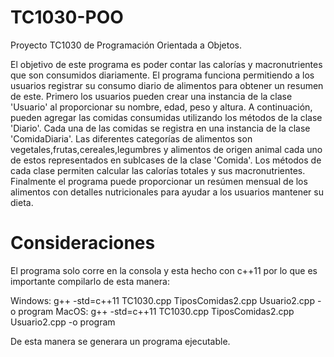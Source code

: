 # TC1030-POO
Proyecto TC1030 de Programación Orientada a Objetos.

El objetivo de este programa es poder contar las calorías y macronutrientes que son consumidos diariamente.
El programa funciona permitiendo a los usuarios registrar su consumo diario de alimentos para obtener un resumen de este. Primero los usuarios pueden crear una instancia de la clase 'Usuario' al proporcionar su nombre, edad, peso y altura. A continuación, pueden agregar las comidas consumidas utilizando los métodos de la clase 'Diario'. Cada una de las comidas se registra en una instancia de la clase 'ComidaDiaria'. Las diferentes categorías de alimentos son vegetales,frutas,cereales,legumbres y alimentos de origen animal cada uno de estos representados en sublcases de la clase 'Comida'. Los métodos de cada clase permiten calcular las calorías totales y sus macronutrientes. Finalmente el programa puede proporcionar un resúmen mensual de los alimentos con detalles nutricionales para ayudar a los usuarios mantener su dieta.

# Consideraciones

El programa solo corre en la consola y esta hecho con c++11 por lo que es importante compilarlo de esta manera:

Windows: g++ -std=c++11 TC1030.cpp TiposComidas2.cpp Usuario2.cpp -o program
MacOS: g++ -std=c++11 TC1030.cpp TiposComidas2.cpp Usuario2.cpp -o program

De esta manera se generara un programa ejecutable.
